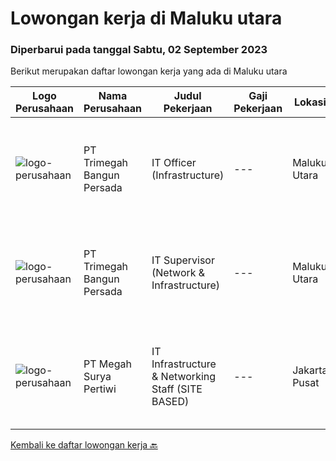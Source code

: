 
  # Lowongan kerja di Maluku utara

  ### Diperbarui pada tanggal Sabtu, 02 September 2023

  Berikut merupakan daftar lowongan kerja yang ada di Maluku utara

  |Logo Perusahaan | Nama Perusahaan | Judul Pekerjaan | Gaji Pekerjaan | Lokasi | Deskripsi | Tanggal diunggah | Pranala |
  | -------------- | --------------- | --------------- | --------- | --------- | -------------- | ------- | ----------- |
  |![logo-perusahaan](https://image-service-cdn.seek.com.au/5e6594a165067a47957104730aa00c3457de7abb/ee4dce1061f3f616224767ad58cb2fc751b8d2dc)|PT Trimegah Bangun Persada|IT Officer (Infrastructure)|---|Maluku Utara|Kualifikasi: Latar belakang pendidikan minimal S1 TEKNIK INFORMATIKA Memiliki pengalaman di posisi yang sama selama 1 tahun atau lebih, terutama...|Selasa, 22 Agustus 2023|https://www.jobstreet.co.id/id/job/it-officer-infrastructure-4444402?token=0~b9591ecf-ea0a-4c3c-b10b-eaca30c2b51e&sectionRank=1&jobId=jobstreet-id-job-4444402|
|![logo-perusahaan](https://image-service-cdn.seek.com.au/5e6594a165067a47957104730aa00c3457de7abb/ee4dce1061f3f616224767ad58cb2fc751b8d2dc)|PT Trimegah Bangun Persada|IT Supervisor (Network & Infrastructure)|---|Maluku Utara|Kualifikasi: Latar belakang pendidikan minimal S1 TEKNIK INFORMATIKA Memiliki pengalaman di posisi yang sama selama 3 tahun atau lebih, terutama di...|Selasa, 22 Agustus 2023|https://www.jobstreet.co.id/id/job/it-supervisor-network-infrastructure-4444373?token=0~b9591ecf-ea0a-4c3c-b10b-eaca30c2b51e&sectionRank=2&jobId=jobstreet-id-job-4444373|
|![logo-perusahaan](https://i.ibb.co/sqvTCh9/112815900-stock-vector-no-image-available-icon-flat-vector.webp)|PT Megah Surya Pertiwi|IT Infrastructure & Networking Staff (SITE BASED)|---|Jakarta Pusat|Job Description : Provide technical support to the development of the infrastructure systems and services. Define, order, and monitor installation and...|Kamis, 10 Agustus 2023|https://www.jobstreet.co.id/id/job/it-infrastructure-networking-staff-site-based-4434033?token=0~b9591ecf-ea0a-4c3c-b10b-eaca30c2b51e&sectionRank=3&jobId=jobstreet-id-job-4434033|


  [Kembali ke daftar lowongan kerja 🔙](../README.md#daftar-lowongan-kerja)
  